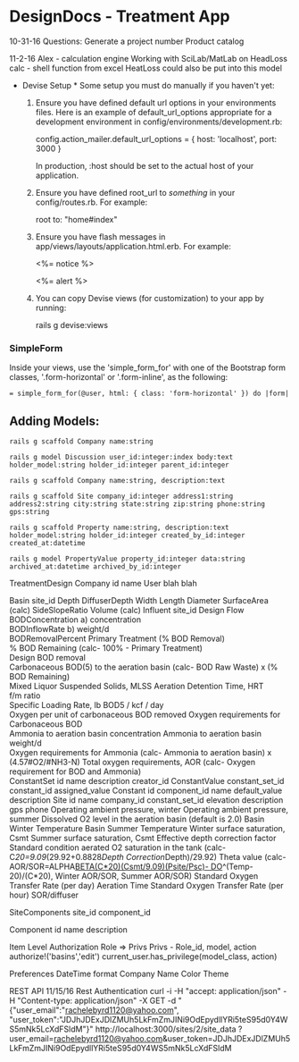 # DesignDocs - Treatment App
10-31-16 Questions:
  Generate a project number
  Product catalog


11-2-16 Alex - calculation engine
  Working with SciLab/MatLab on HeadLoss calc - shell function from excel
  HeatLoss could also  be put into this model
  
* Devise Setup *
Some setup you must do manually if you haven't yet:

  1. Ensure you have defined default url options in your environments files. Here
     is an example of default_url_options appropriate for a development environment
     in config/environments/development.rb:

       config.action_mailer.default_url_options = { host: 'localhost', port: 3000 }

     In production, :host should be set to the actual host of your application.

  2. Ensure you have defined root_url to *something* in your config/routes.rb.
     For example:

       root to: "home#index"

  3. Ensure you have flash messages in app/views/layouts/application.html.erb.
     For example:

       <p class="notice"><%= notice %></p>
       <p class="alert"><%= alert %></p>

  4. You can copy Devise views (for customization) to your app by running:

       rails g devise:views

### SimpleForm
Inside your views, use the 'simple_form_for' with one of the Bootstrap form
  classes, '.form-horizontal' or '.form-inline', as the following:

    = simple_form_for(@user, html: { class: 'form-horizontal' }) do |form|
		
## Adding Models:
	rails g scaffold Company name:string
	
	rails g model Discussion user_id:integer:index body:text holder_model:string holder_id:integer parent_id:integer
	
	rails g scaffold Company name:string, description:text
	
	rails g scaffold Site company_id:integer address1:string address2:string city:string state:string zip:string phone:string gps:string
	
	rails g scaffold Property name:string, description:text holder_model:string holder_id:integer created_by_id:integer created_at:datetime
	
	rails g model PropertyValue property_id:integer data:string archived_at:datetime archived_by_id:integer
	
TreatmentDesign
Company
	id
	name
User
	blah blah


Basin
	site_id
	Depth
	DiffuserDepth
	Width
	Length
	Diameter
	SurfaceArea (calc)
	SideSlopeRatio
	Volume (calc)
Influent
	site_id
	Design Flow	
	BODConcentration                    a) concentration	
	BODInflowRate                                             b) weight/d	
	BODRemovalPercent				Primary Treatment (% BOD Removal)	
	% BOD Remaining (calc- 100% - Primary Treatment)	
	Design BOD removal	
	Carbonaceous BOD(5) to the aeration basin 	(calc- BOD Raw Waste) x (% BOD Remaining)	          	
	Mixed Liquor Suspended Solids, MLSS	
	Aeration Detention Time, HRT	
	f/m ratio	
	Specific Loading Rate, lb BOD5 / kcf / day	
	Oxygen per unit of carbonaceous BOD removed	
	Oxygen requirements for Carbonaceous BOD	
	Ammonia to aeration basin concentration	
	Ammonia to aeration basin weight/d                    
	Oxygen requirements for Ammonia		(calc- Ammonia to aeration basin) x (4.57#O2/#NH3-N)
	Total oxygen requirements, AOR		(calc- Oxygen requirement for BOD and Ammonia)	          
ConstantSet
	id
	name
	description
	creator_id
ConstantValue
	constant_set_id
	constant_id
	assigned_value
Constant
	id
	component_id
	name
	default_value
	description
Site
	id
	name
	company_id
	constant_set_id
	elevation
	description
	gps
	phone
	Operating ambient pressure, winter
	Operating ambient pressure, summer
	Dissolved O2 level in the aeration basin (default is 2.0)
	Basin Winter Temperature
	Basin Summer Temperature
	Winter surface saturation, Csmt
	Summer surface saturation, Csmt
	Effective depth correction factor
	Standard condition aerated O2 saturation in the tank (calc- C*20=9.09*(29.92+0.8828*Depth Correction*Depth)/29.92)
	Theta value (calc- AOR/SOR=ALPHA[BETA(C*20)(Csmt/9.09)(Psite/Psc)- DO](THETA)^(Temp-20)/(C*20), Winter    AOR/SOR, Summer AOR/SOR)
	Standard Oxygen Transfer Rate (per day)
	Aeration Time
	Standard Oxygen Transfer Rate (per hour)
	SOR/diffuser

SiteComponents
	site_id
	component_id
	
Component
	id
	name
	description

Item Level Authorization
	Role => Privs
		Privs - Role_id, model, action
	authorize!('basins','edit')
		current_user.has_privilege(model_class, action)


Preferences
	DateTime format
	Company Name
	Color Theme
	
REST API
11/15/16 Rest Authentication
curl -i -H "accept: application/json" -H "Content-type: application/json" -X GET -d  "{\"user_email\":\"rachelebyrd1120@yahoo.com\", \"user_token\":\"JDJhJDExJDlZMUh5LkFmZmJINi9OdEpydllYRi5teS95d0Y4WS5mNk5LcXdFSldM\"}" http://localhost:3000/sites/2/site_data
?user_email=rachelebyrd1120@yahoo.com&user_token=JDJhJDExJDlZMUh5LkFmZmJINi9OdEpydllYRi5teS95d0Y4WS5mNk5LcXdFSldM

	
